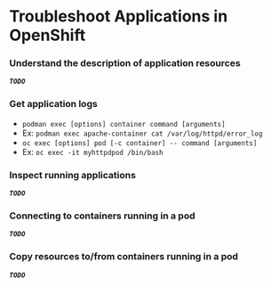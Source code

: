 # Troubleshoot Applications in OpenShift

### Understand the description of application resources

***`TODO`***

### Get application logs
- `podman exec [options] container command [arguments]`
- Ex: `podman exec apache-container cat /var/log/httpd/error_log`
- `oc exec [options] pod [-c container] -- command [arguments]`
- Ex: `oc exec -it myhttpdpod /bin/bash`

### Inspect running applications

***`TODO`***

### Connecting to containers running in a pod

***`TODO`***

### Copy resources to/from containers running in a pod

***`TODO`***